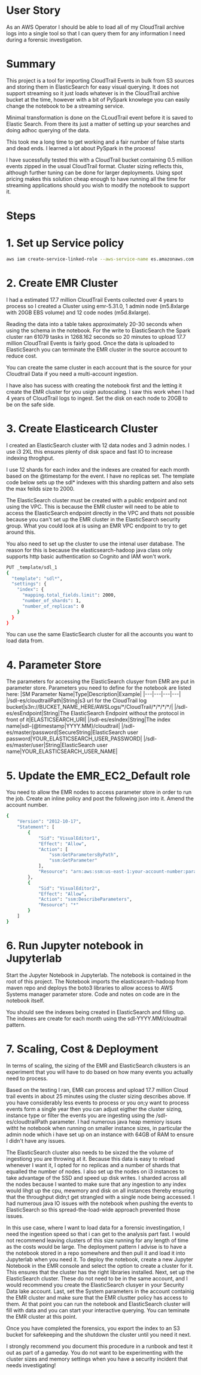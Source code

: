 # User Story
As an AWS Operator I should be able to load all of my CloudTrail archive logs into a single tool so that I can query them for any information I need during a forensic investigation.

# Summary

This project is a tool for importing CloudTrail Events in bulk from S3 sources and storing them in ElasticSearch for easy visual querying.  It does not support streaming so it just loads whatever is in the CloudTrail archive bucket at the time, however with a bit of PySpark knowlege you can easily change the notebook to be a streaming service.

Minimal transformation is done on the CLoudTrail event before it is saved to Elastic Search.  From there its just a matter of setting up your searches and doing adhoc querying of the data.

This took me a long time to get working and a fair number of false starts and dead ends.  I learned a lot about PySpark in the process!

I have sucessfully tested this with a CloudTrail bucket containing 0.5 million events zipped in the usual CloudTrail format.  Cluster sizing reflects this, although further tuning can be done for larger deployments.  Using spot pricing makes this solution cheap enough to have running all the time for streaming applications should you wish to modify the notebook to support it.

# Steps

# 1. Set up Service policy
```bash
aws iam create-service-linked-role --aws-service-name es.amazonaws.com
```
# 2. Create EMR Cluster
I had a estimated 17.7 million CloudTrail Events collected over 4 years to process so I created a Cluster using emr-5.31.0, 1 admin node (m5.8xlarge with 20GB EBS volume) and 12 code nodes (m5d.8xlarge).  

Reading the data into a table takes approximately 20-30 seconds when using the schema in the notebook. For the write to ElasticSearch the Spark cluster ran 61079 tasks in 1268.162 seconds so 20 minutes to upload 17.7 million CloudTrail Events is fairly good.  Once the data is uploaded to ElasticSearch you can terminate the EMR cluster in the source account to reduce cost.

You can create the same cluster in each account that is the source for your Cloudtrail Data if you need a multi-account ingestion.

I have also has sucess with creating the notebook first and the letting it create the EMR cluster for you usign autoscaling.  I saw this work when I had 4 years of CloudTrail logs to ingest.  Set the disk on each node to 20GB to be on the safe side.
# 3. Create Elasticearch Cluster
I created an ElasticSearch cluster with 12 data nodes and 3 admin nodes.  I use i3 2XL this ensures plenty of disk space and fast IO to increase indexing throghput.

I use 12 shards for each index and the indexes are created for each month based on the @timestamp for the event.  I have no replicas set.  The template code below sets up the sdl* indexes with this sharding pattern and also sets the max feilds size to 2000.

The ElasticSearch cluster must be created with a public endpoint and not using the VPC.  This is because the EMR cluster will need to be able to access the ElasticSearch endpoint directly in the VPC and thats not possible because you can't set up the EMR cluster in the ElasticSearch security group.  What you could look at is using an EMR VPC endpoint to try to get around this.  

You also need to set up the cluster to use the intenal user database.  The reason for this is because the elasticsearch-hadoop java class only supports http basic authentication so Cognito and IAM won't work.

```bash
PUT _template/sdl_1
{
  "template": "sdl*",
  "settings": {
    "index": {
      "mapping.total_fields.limit": 2000,
      "number_of_shards": 1,
      "number_of_replicas": 0
    }
  }
}
```
You can use the same ElasticSearch cluster for all the accounts you want to load data from.
# 4. Parameter Store
The parameters for accessing the ElasticSearch clusyer from EMR are put in parameter store.  Parameters you need to define for the notebook are listed here:
|SM Parameter Name|Type|Description|Example|
|---|---|---|---|
|/sdl-es/cloudtrailPath|String|s3 url for the CloudTrail log bucket|s3n://BUCKET_NAME_HERE/AWSLogs/\*/CloudTrail/\*/\*/\*/\*/|
|/sdl-es/esEndpoint|String|The ElasticSearch Endpoint without the protocol in front of it|ELASTICSEARCH_URI|
|/sdl-es/esIndex|String|The index name|sdl-\{\@timestamp\|YYYY\.MM\}/cloudtrail|
|/sdl-es/master/password|SecureString|ElasticSearch user password|YOUR_ELASTICSEARCH_USER_PASSWORD|
|/sdl-es/master/user|String|ElasticSearch user name|YOUR_ELASTICSEARCH_USER_NAME|
# 5. Update the EMR_EC2_Default role
You need to allow the EMR nodes to access parameter store in order to run the job.  Create an inline policy and post the following json into it.  Amend the account number.
```bash
{
    "Version": "2012-10-17",
    "Statement": [
        {
            "Sid": "VisualEditor1",
            "Effect": "Allow",
            "Action": [
                "ssm:GetParametersByPath",
                "ssm:GetParameter"
            ],
            "Resource": "arn:aws:ssm:us-east-1:your-account-number:parameter/sdl-es*"
        },
        {
            "Sid": "VisualEditor2",
            "Effect": "Allow",
            "Action": "ssm:DescribeParameters",
            "Resource": "*"
        }
    ]
}
```
# 6. Run Jupyter notebook in Jupyterlab
Start the Jupyter Notebook in Jupyterlab.  The notebook is contained in the root of this project.  The Notebook imports the elasticsearch-hadoop from maven repo and deploys the boto3 libraries to allow access to AWS Systems manager parameter store.  Code and notes on code are in the notebook itself.

You should see the indexes being created in ElasticSearch and filling up.  The indexes are create for each month using the sdl-YYYY.MM/cloudtrail pattern.  

# 7. Scaling, Cost & Deployment
In terms of scaling, the sizing of the EMR and ElasticSearch clkusters is an experiment that you will have to do based on how many events you actually need to process.

Based on the testing I ran, EMR can process and upload 17.7 million Cloud trail events in about 25 minutes using the cluster sizing describes above.  If you have considerably less events to process or you on;y want to process events form a single year then you can adjust eigther the cluster sizing, instance type or filter the events you are ingesting using the /sdl-es/cloudtrailPath parameter.  I had numerous java heap memiory issues witht he notebook when running on smaller instance sizes, in particular the admin node which i have set up on an instance with 64GB of RAM to ensure I didn't have any issues.

The ElasticSearch cluster also needs to be sixzed the the volume of ingestiong you are throwing at it.  Because this data is easy to reload whenever I want it, I opted for no replicas and a number of shards that equalled the number of nodes.  I also set up the nodes on i3 instances to take advantage of the SSD and speed up disk writes.  I sharded across all the nodes because I wanted to make sure that any ingestion to any index would lihgt up the cpu, mewmory and disk on all instances thereby ensuring that the throughput didn;t get strangled with a single node being accessed.  I had numerous java IO issues with the notebook when pushing the events to ElasticSearch so this spread-the-load-wide approach prevented those issues.  

In this use case, where I want to load data for a forensic investingation, I need the ingestion speed so that i can get to the analysis part fast.  I would not recommend leaving clusters of this size running for any length of time as the costs would be large.  The deployment pattern I advise is to have a the notebook stored in a repo somewhere and then pull it and load it into Jupyterlab when you need it.  To deploy the notebook, create a new Jupyter Notebook in the EMR console and select the option to create a cluster for it.  This ensures that the cluster has the right libraries installed.  Next, set up the ElasticSearch cluster.  These do not need to be in the same account, and I would recommend you create the ElasticSearch clusyer in your Security Data lake account.  Last, set the System parameters in the account containig the EMR cluster and make sure that the EMR clustter policy has access to them.  At that point you can run the notebook and ElasticSearch cluster will fill with data and you can start your interactive querying.  You can teminate the EMR cluster at this point.

Once you have completed the forensics, you export the index to an S3 bucket for safekeeping and the shutdown the cluster until you need it next.

I strongly recommend you document this procedure in a runbook and test it out as part of a gameday.  You do not want to be experimenting with the cluster sizes and memory settings when you have a security incident that needs investigating!  